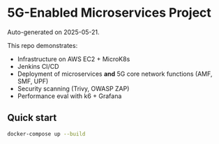 # 5G-Enabled Microservices Project

Auto-generated on 2025-05-21.

This repo demonstrates:
- Infrastructure on AWS EC2 + MicroK8s
- Jenkins CI/CD
- Deployment of microservices **and** 5G core network functions (AMF, SMF, UPF)
- Security scanning (Trivy, OWASP ZAP)
- Performance eval with k6 + Grafana

## Quick start
```bash
docker-compose up --build
```
